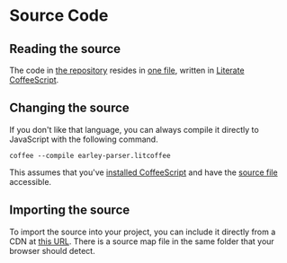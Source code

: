 
# Source Code

## Reading the source

The code in [the repository](https://github.com/lurchmath/earley-parser)
resides in [one
file](https://github.com/lurchmath/earley-parser/blob/master/earley-parser.litcoffee),
written in [Literate CoffeeScript](http://coffeescript.org/#literate).

## Changing the source

If you don't like that language, you can always compile it directly to
JavaScript with the following command.

```
coffee --compile earley-parser.litcoffee
```

This assumes that you've [installed
CoffeeScript](http://coffeescript.org/#installation) and have the [source
file](https://github.com/lurchmath/earley-parser/blob/master/earley-parser.litcoffee)
accessible.

## Importing the source

To import the source into your project, you can include it directly from a
CDN at [this
URL](https://cdn.jsdelivr.net/npm/earley-parser@1.0.0/earley-parser.js). There is a
source map file in the same folder that your browser should detect.
